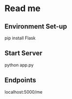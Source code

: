 # Read me

## Environment Set-up

pip install Flask

## Start Server

python app.py

## Endpoints

localhost:5000/me
